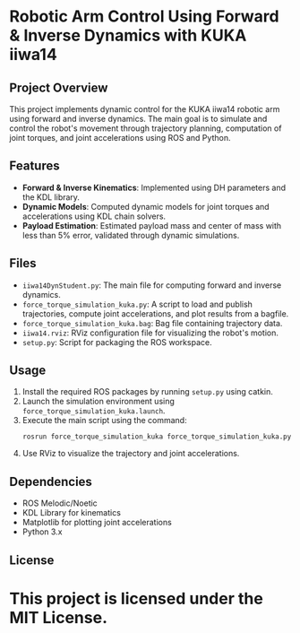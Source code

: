 # Robotic Arm Control Using Forward & Inverse Dynamics with KUKA iiwa14

## Project Overview
This project implements dynamic control for the KUKA iiwa14 robotic arm using forward and inverse dynamics. The main goal is to simulate and control the robot's movement through trajectory planning, computation of joint torques, and joint accelerations using ROS and Python.

## Features
- **Forward & Inverse Kinematics**: Implemented using DH parameters and the KDL library.
- **Dynamic Models**: Computed dynamic models for joint torques and accelerations using KDL chain solvers.
- **Payload Estimation**: Estimated payload mass and center of mass with less than 5% error, validated through dynamic simulations.

## Files
- `iiwa14DynStudent.py`: The main file for computing forward and inverse dynamics.
- `force_torque_simulation_kuka.py`: A script to load and publish trajectories, compute joint accelerations, and plot results from a bagfile.
- `force_torque_simulation_kuka.bag`: Bag file containing trajectory data.
- `iiwa14.rviz`: RViz configuration file for visualizing the robot's motion.
- `setup.py`: Script for packaging the ROS workspace.

## Usage
1. Install the required ROS packages by running `setup.py` using catkin.
2. Launch the simulation environment using `force_torque_simulation_kuka.launch`.
3. Execute the main script using the command:
   ```
   rosrun force_torque_simulation_kuka force_torque_simulation_kuka.py
   ```
4. Use RViz to visualize the trajectory and joint accelerations.

## Dependencies
- ROS Melodic/Noetic
- KDL Library for kinematics
- Matplotlib for plotting joint accelerations
- Python 3.x

## License
# This project is licensed under the MIT License.